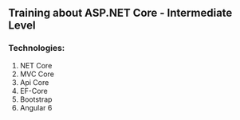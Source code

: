 ## Training about ASP.NET Core - Intermediate Level

### Technologies: 
1. NET Core 
2. MVC Core
3. Api Core
4. EF-Core
5. Bootstrap 
6. Angular 6

